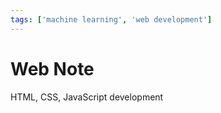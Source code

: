 ```yaml
---
tags: ['machine learning', 'web development']
---
```


# Web Note
HTML, CSS, JavaScript development
